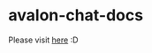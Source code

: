 # avalon-chat-docs

Please visit [here](https://sunghyeons-organization.gitbook.io/avalon-chat-docs/) :D
